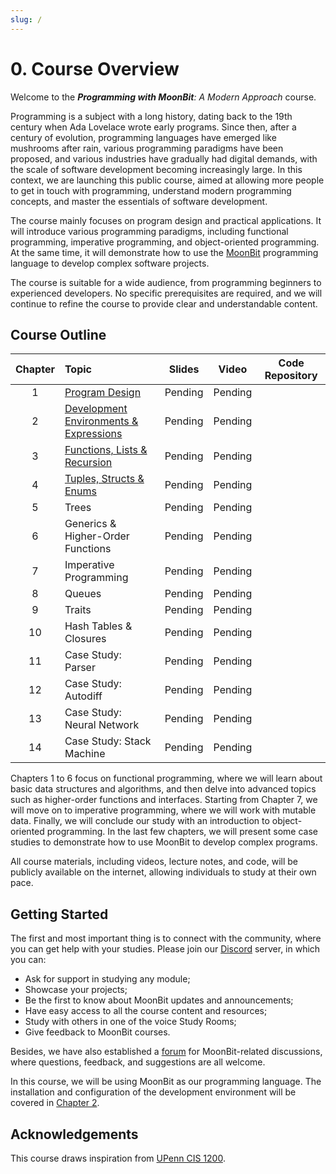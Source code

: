 ```yaml
---
slug: /
---
```


# 0. Course Overview

Welcome to the _**Programming with MoonBit**: A Modern Approach_ course.

Programming is a subject with a long history, dating back to the 19th century when Ada Lovelace wrote early programs. Since then, after a century of evolution, programming languages have emerged like mushrooms after rain, various programming paradigms have been proposed, and various industries have gradually had digital demands, with the scale of software development becoming increasingly large. In this context, we are launching this public course, aimed at allowing more people to get in touch with programming, understand modern programming concepts, and master the essentials of software development.

The course mainly focuses on program design and practical applications. It will introduce various programming paradigms, including functional programming, imperative programming, and object-oriented programming. At the same time, it will demonstrate how to use the [MoonBit](https://moonbitlang.com/) programming language to develop complex software projects.

The course is suitable for a wide audience, from programming beginners to experienced developers. No specific prerequisites are required, and we will continue to refine the course to provide clear and understandable content.

## Course Outline

| Chapter | Topic | Slides | Video | Code Repository |
| :-: | :- | :-: | :-: | :-: |
| 1 | [Program Design](./program-design) | Pending | Pending |  |
| 2 | [Development Environments & Expressions](./development-environments-expressions) | Pending | Pending |  |
| 3 | [Functions, Lists & Recursion](./functions-lists-recursion) | Pending | Pending |  |
| 4 | [Tuples, Structs & Enums](./tuples-structs-enums) | Pending | Pending |  |
| 5 | Trees | Pending | Pending |  |
| 6 | Generics & Higher-Order Functions | Pending | Pending |  |
| 7 | Imperative Programming | Pending | Pending |  |
| 8 | Queues | Pending | Pending |  |
| 9 | Traits | Pending | Pending |  |
| 10 | Hash Tables & Closures | Pending | Pending |  |
| 11 | Case Study: Parser | Pending | Pending |  |
| 12 | Case Study: Autodiff | Pending | Pending |  |
| 13 | Case Study: Neural Network | Pending | Pending |  |
| 14 | Case Study: Stack Machine | Pending | Pending |  |

Chapters 1 to 6 focus on functional programming, where we will learn about basic data structures and algorithms, and then delve into advanced topics such as higher-order functions and interfaces. Starting from Chapter 7, we will move on to imperative programming, where we will work with mutable data. Finally, we will conclude our study with an introduction to object-oriented programming. In the last few chapters, we will present some case studies to demonstrate how to use MoonBit to develop complex programs.

All course materials, including videos, lecture notes, and code, will be publicly available on the internet, allowing individuals to study at their own pace.

## Getting Started

The first and most important thing is to connect with the community, where you can get help with your studies. Please join our [Discord](https://discord.gg/dnCme9Un2w) server, in which you can:

- Ask for support in studying any module;
- Showcase your projects;
- Be the first to know about MoonBit updates and announcements;
- Have easy access to all the course content and resources;
- Study with others in one of the voice Study Rooms;
- Give feedback to MoonBit courses.

Besides, we have also established a [forum](https://discuss.moonbitlang.com/) for MoonBit-related discussions, where questions, feedback, and suggestions are all welcome.

In this course, we will be using MoonBit as our programming language. The installation and configuration of the development environment will be covered in [Chapter 2](./development-environments-expressions).

## Acknowledgements

This course draws inspiration from [UPenn CIS 1200](https://www.seas.upenn.edu/~cis120/current/).